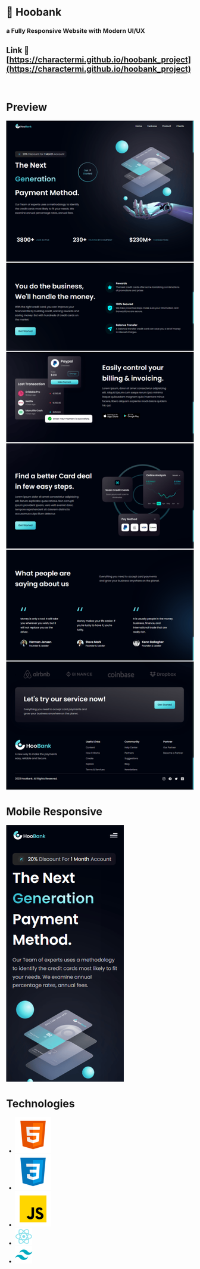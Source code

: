 # 🏦 Hoobank

### a Fully Responsive Website with Modern UI/UX

## Link 🔗 [https://charactermi.github.io/hoobank_project](https://charactermi.github.io/hoobank_project)

<br />

# Preview

<img src="./preview_images/hoobank_first.png" alt="first" />
<img src="./preview_images/hoobank_second.png" alt="second" />
<img src="./preview_images/hoobank_third.png" alt="third" />
<img src="./preview_images/hoobank_fourth.png" alt="fourth" />
<img src="./preview_images/hoobank_fifth.png" alt="fifth" />
<img src="./preview_images/hoobank_sixth.png" alt="sixth" />

<br />

# Mobile Responsive

<img src="./preview_images/hoobank_responsive.png" alt="responsive" />

# Technologies

<ul>
    <li>
        <img src="https://github.com/characterMi/characterMi/raw/main/technologies/icons8-html.svg" alt="HTML" />
    </li>
    <li>
        <img src="https://github.com/characterMi/characterMi/raw/main/technologies/icons8-css.svg" alt="Css" />
    </li>
    <li>
        <img src="https://github.com/characterMi/characterMi/raw/main/technologies/icons8-js.svg" alt="Js" />
    </li>
    <li>
        <img src="https://github.com/characterMi/characterMi/raw/main/technologies/icons8-react-native.svg" width="46" height="46" alt="React" />
    </li>
    <li>
        <img src="https://github.com/characterMi/characterMi/raw/main/technologies/tailwind.svg" width="46" height="46" alt="Tailwind Css" />
    </li>
</ul>
